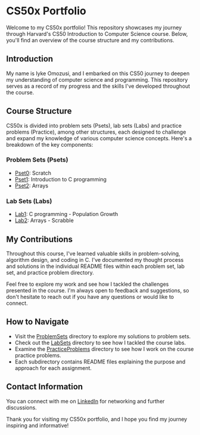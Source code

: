 # CS50x Portfolio

Welcome to my CS50x portfolio! This repository showcases my journey through Harvard's CS50 Introduction to Computer Science course. Below, you'll find an overview of the course structure and my contributions.

## Introduction

My name is Iyke Omozusi, and I embarked on this CS50 journey to deepen my understanding of computer science and programming. This repository serves as a record of my progress and the skills I've developed throughout the course.

## Course Structure

CS50x is divided into problem sets (Psets), lab sets (Labs) and practice problems (Practice), among other structures, each designed to challenge and expand my knowledge of various computer science concepts. Here's a breakdown of the key components:

### Problem Sets (Psets)

- [Pset0](./ProblemSets/Pset0): Scratch
- [Pset1](./ProblemSets/Pset1): Introduction to C programming
- [Pset2](./ProblemSets/Pset2): Arrays

### Lab Sets (Labs)

- [Lab1](./LabSets/Lab1): C programming - Population Growth
- [Lab2](./LabSets/Lab2): Arrays - Scrabble

## My Contributions

Throughout this course, I've learned valuable skills in problem-solving, algorithm design, and coding in C. I've documented my thought process and solutions in the individual README files within each problem set, lab set, and practice problem directory.

Feel free to explore my work and see how I tackled the challenges presented in the course. I'm always open to feedback and suggestions, so don't hesitate to reach out if you have any questions or would like to connect.

## How to Navigate

- Visit the [ProblemSets](./ProblemSets) directory to explore my solutions to problem sets.
- Check out the [LabSets](./LabSets) directory to see how I tackled the course labs.
- Examine the [PracticeProblems](./PracticeProblems) directory to see how I work on the course practice problems.
- Each subdirectory contains README files explaining the purpose and approach for each assignment.

## Contact Information

You can connect with me on [LinkedIn](https://www.linkedin.com/in/iomozusi) for networking and further discussions.

Thank you for visiting my CS50x portfolio, and I hope you find my journey inspiring and informative!
